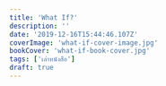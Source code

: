 ```yaml
---
title: 'What If?'
description: ''
date: '2019-12-16T15:44:46.107Z'
coverImage: 'what-if-cover-image.jpg'
bookCover: 'what-if-book-cover.jpg'
tags: ['เล่าหนังสือ']
draft: true
---
```

